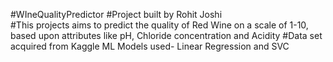 #WIneQualityPredictor
#Project built by Rohit Joshi  
#This projects aims to predict the quality of Red Wine on a scale of 1-10, based upon attributes like pH, Chloride concentration and Acidity #Data set acquired from Kaggle 
ML Models used- Linear Regression and SVC
